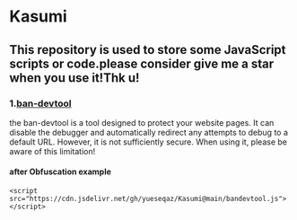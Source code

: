 # Kasumi
## This repository is used to store some JavaScript scripts or code.please consider give me a star when you use it!Thk u!

### 1.[ban-devtool](https://github.com/yueseqaz/Kasumi/) 
the ban-devtool is a tool designed to protect your website pages. It can disable the debugger and automatically redirect any attempts to debug to a default URL. However, it is not sufficiently secure. When using it, please be aware of this limitation!

#### after Obfuscation example
```
<script src="https://cdn.jsdelivr.net/gh/yueseqaz/Kasumi@main/bandevtool.js"></script>
```
